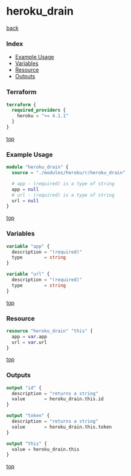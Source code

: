 # heroku_drain

[back](../heroku.md)

### Index

- [Example Usage](#example-usage)
- [Variables](#variables)
- [Resource](#resource)
- [Outputs](#outputs)

### Terraform

```terraform
terraform {
  required_providers {
    heroku = ">= 4.1.1"
  }
}
```

[top](#index)

### Example Usage

```terraform
module "heroku_drain" {
  source = "./modules/heroku/r/heroku_drain"

  # app - (required) is a type of string
  app = null
  # url - (required) is a type of string
  url = null
}
```

[top](#index)

### Variables

```terraform
variable "app" {
  description = "(required)"
  type        = string
}

variable "url" {
  description = "(required)"
  type        = string
}
```

[top](#index)

### Resource

```terraform
resource "heroku_drain" "this" {
  app = var.app
  url = var.url
}
```

[top](#index)

### Outputs

```terraform
output "id" {
  description = "returns a string"
  value       = heroku_drain.this.id
}

output "token" {
  description = "returns a string"
  value       = heroku_drain.this.token
}

output "this" {
  value = heroku_drain.this
}
```

[top](#index)